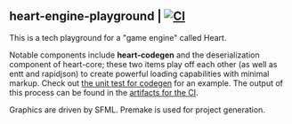 ## heart-engine-playground | [![CI](https://github.com/growlitheharpo/heart-engine-playground/workflows/CI/badge.svg)](https://github.com/growlitheharpo/heart-engine-playground/actions?query=workflow%3ACI)

This is a tech playground for a "game engine" called Heart.

Notable components include **heart-codegen** and the deserialization component of heart-core; these two items play off each other (as well as entt and rapidjson) to create powerful loading capabilities with minimal markup. Check out [the unit test for codegen](heart/heart-test/src/codegen.cpp) for an example. The output of this process can be found in the [artifacts for the CI](https://github.com/growlitheharpo/heart-engine-playground/actions?query=workflow%3ACI).

Graphics are driven by SFML. Premake is used for project generation.
